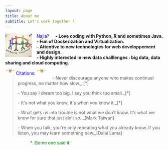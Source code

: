 ```yaml
---
layout: page
title: About me
subtitle: Let's work together !!
---
```

<section style="color:blue;float:left;padding-right:15px;">
<img src="img/workingtogether_EU-COMPAIGN.png" style="width:85px;height:75px;">
</section>

<section style="color:blue;float:left;padding-right:20px;">
Najla?
</section>
<b>
- Love coding with Python, R and sometimes Java.<br>
- Fun of Dockerization and Virtualization.<br>
- Attentive to new technologies for web developpement and design.<br>
- Highly interested in new data challlenges : big data, data sharing and cloud computing.
</b>

<br>

<section style="color:blue;float:left;padding-right:20px;">
<img src="img/citations.png" style="width:30px;height:30px;">
 Citations:
<img src="img/citations.png" style="width:30px;height:30px;">
</section>
<br>
<blockquote>
<citation> - Never discourage anyone who makes continual progress, no matter how slow._ [*]</citation><br>

<citation> - You say I dream too big. I say you think too small._[*]</citation><br>

<citation> - It's not what you know, it's when you know it._[*]</citation><br>

<citation> - What gets us into trouble is not what we don’t know. It’s what we know for sure that just ain’t so. _[Mark Taiwan]</citation><br>

<citation> - When you talk, you're only repeating what you already know. If you listen, you may learn something new._[Dalai Lama]</citation><br>

<blockquote>
<section style="color:green;float:left;padding-right:20px;tiny;">
* :Some one said it.
</section>